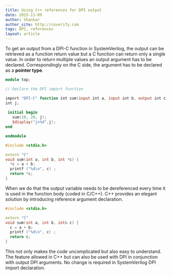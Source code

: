 ```yaml
---
title: Using C++ references for DPI output
date: 2015-11-09
author: Shankar
author_site: http://coverify.com
tags: DPI, references
layout: article
---
```

To get an output from a DPI-C function in SystemVerilog, the output can be retrieved as a function return value but a C function can return only a single value. In order to return multiple values an output argument has to be declared. Correspondingly on the C side, the argument has to be declared as a **pointer type**. 

```verilog
module top;

// Declare the DPI import function

import "DPI-C" function int sum(input int a, input int b, output int c);
int j;
   
 initial begin
   sum(10, 20, j);
   $display("j=%d",j);
end

endmodule
```

```C++
#include <stdio.h>

extern "C"
void sum(int a, int b, int *c) {
  *c = a + b;
  printf ("%d\n", c) ;
  return *c;
}
```
When we do that the output variable needs to be dereferenced every time it is used in the function body (coded in C/C++). C++ provides an elegant solution by introducing reference argument declaration. 

```C++
#include <stdio.h>

extern "C"
void sum(int a, int b, int& c) {
  c = a + b;
  printf ("%d\n", c) ;
  return c;
}
```
This not only makes the code uncomplicated but also easy to understand. The feature allowed in C++ but can also be used with DPI in conjunction with output DPI arguments. No change is required in SystemVerilog DPI import declaration. 

